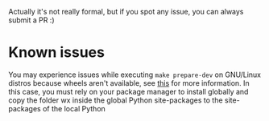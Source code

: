 Actually it's not really formal, but if you spot any issue, 
you can always submit a PR :)
# Known issues
You may experience issues while executing `make prepare-dev` on GNU/Linux distros 
because wheels aren't available, see [this](https://wxpython.org/pages/downloads/) for 
more information. In this case, you must rely on your package manager to install globally
and copy the folder wx inside the global Python site-packages to the site-packages of the
local Python
